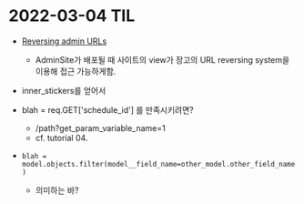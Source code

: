 # 2022-03-04 TIL

- [Reversing admin URLs](https://docs.djangoproject.com/en/4.0/ref/contrib/admin/#reversing-admin-urls)

  - AdminSite가 배포될 때 사이트의 view가 장고의 URL reversing system을 이용해 접근 가능하게함.

- inner_stickers를 얻어서

- blah = req.GET['schedule_id'] 를 만족시키려면?
  - /path?get_param_variable_name=1
  - cf. tutorial 04.

- `blah = model.objects.filter(model__field_name=other_model.other_field_name)`
  - 의미하는 바?
